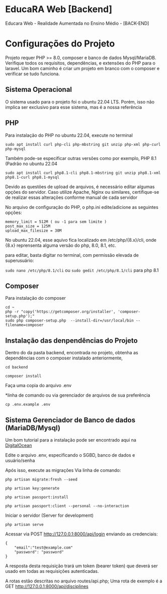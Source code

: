 
# EducaRA Web [Backend]
Educara Web - Realidade Aumentada no Ensino Médio - [BACK-END]

# Configurações do Projeto

Projeto requer PHP >= 8.0, composer e banco de dados Mysql/MariaDB.
Verifique todos os requisitos, dependências, e extensões do PHP para o laravel.
Um bom caminho é criar um projeto em branco com o composer e verificar se tudo funciona.

## Sistema Operacional
O sistema usado para o projeto foi o ubuntu 22.04 LTS. Porém, isso não implica ser exclusivo para esse sistema, mas é a nossa referência

## PHP
Para instalação do PHP no ubuntu 22.04, execute no terminal

    sudo apt install curl php-cli php-mbstring git unzip php-xml php-curl php-mysql

Também pode-se especificar outras versões como por exemplo, PHP 8.1 (Padrão no ubuntu 22.04

    sudo apt install curl php8.1-cli php8.1-mbstring git unzip php8.1-xml php8.1-curl php8.1-mysql

Devido as questões de upload de arquivos, é necessário editar algumas opções do servidor. 
Caso utilize Apache, Nginx ou similares, certifique-se de realizar essas alterações conforme manual de cada servidor

No arquivo de configuração do PHP, o php.ini edite/adicione as seguintes opções:

    memory_limit = 512M ( ou -1 para sem limite )
    post_max_size = 125M
    upload_max_filesize = 30M

No ubuntu 22.04, esse aquivo fica localizado em /etc/php/{8.x}/cli, onde {8.x} reprensenta alguma versão do php, 8.0, 8.1, etc.

para editar, basta digitar no terminal, com permissão elevada de superusuário:

`sudo nano /etc/php/8.1/cli` ou `sudo gedit /etc/php/8.1/cli` para php 8.1


## Composer
Para instalação do composer

    cd ~  
    php -r "copy('https://getcomposer.org/installer', 'composer-setup.php');"
    sudo php composer-setup.php  --install-dir=/usr/local/bin --filename=composer

## Instalação das denpendências do Projeto
Dentro do da pasta backend, encontrada no projeto,  obtenha as dependências com o composer instalado anteriormente,

    cd backend

    composer install

Faça uma copia do arquivo .env

*linha de comando ou via gerenciador de arquivos de sua preferência

    cp .env.example .env

## Sistema Gerenciador de Banco de dados (MariaDB/Mysql)

Um bom tutorial para a instalação pode ser encontrado aqui na [DigitalOcean](https://www.digitalocean.com/community/tutorials/how-to-install-mariadb-on-ubuntu-22-04)

Edite o arquivo .env, especificando o SGBD, banco de dados e usuário/senha

Após isso, execute as migrações
Via linha de comando:

    php artisan migrate:fresh --seed

    php artisan key:generate

    php artisan passport:install

    php artisan passport:client --personal --no-interaction

Iniciar o servidor (Server for development)

    php artisan serve

Acessar via POST http://127.0.0.1:8000/api/login enviando as credenciais:

    {
    	"email":"test@example.com"
    	"password": "password"
    }
A resposta desta requisição trará um token (bearer token) que deverá ser usado em todas as requisições autenticadas.

A rotas estão descritas no arquivo routes/api.php;
Uma rota de exemplo é a GET http://127.0.0.1:8000/api/disciplines
